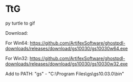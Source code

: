 # TtG
py turtle to gif

Download:

For Win64: https://github.com/ArtifexSoftware/ghostpdl-downloads/releases/download/gs10030/gs10030w64.exe

For Win32: https://github.com/ArtifexSoftware/ghostpdl-downloads/releases/download/gs10030/gs10030w32.exe

Add to PATH: "gs" - "C:\Program Files\gs\gs10.03.0\bin"
